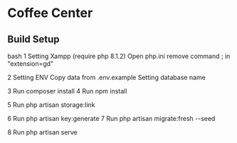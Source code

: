 # Coffee Center

## Build Setup

bash
1 Setting Xampp (require php 8.1.2)
Open php.ini remove command ; in "extension=gd"

2 Setting ENV
Copy data from .env.example
Setting database name

3 Run composer install
4 Run npm install

5 Run php artisan storage:link

6 Run php artisan key:generate
7 Run php artisan migrate:fresh --seed

8 Run php artisan serve
